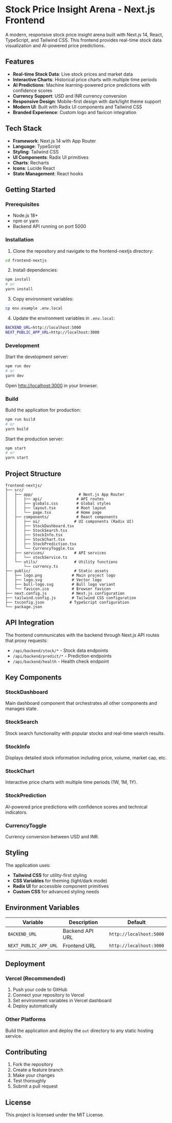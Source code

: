 # Stock Price Insight Arena - Next.js Frontend

A modern, responsive stock price insight arena built with Next.js 14, React, TypeScript, and Tailwind CSS. This frontend provides real-time stock data visualization and AI-powered price predictions.

## Features

- **Real-time Stock Data**: Live stock prices and market data
- **Interactive Charts**: Historical price charts with multiple time periods
- **AI Predictions**: Machine learning-powered price predictions with confidence scores
- **Currency Support**: USD and INR currency conversion
- **Responsive Design**: Mobile-first design with dark/light theme support
- **Modern UI**: Built with Radix UI components and Tailwind CSS
- **Branded Experience**: Custom logo and favicon integration

## Tech Stack

- **Framework**: Next.js 14 with App Router
- **Language**: TypeScript
- **Styling**: Tailwind CSS
- **UI Components**: Radix UI primitives
- **Charts**: Recharts
- **Icons**: Lucide React
- **State Management**: React hooks

## Getting Started

### Prerequisites

- Node.js 18+ 
- npm or yarn
- Backend API running on port 5000

### Installation

1. Clone the repository and navigate to the frontend-nextjs directory:
```bash
cd frontend-nextjs
```

2. Install dependencies:
```bash
npm install
# or
yarn install
```

3. Copy environment variables:
```bash
cp env.example .env.local
```

4. Update the environment variables in `.env.local`:
```bash
BACKEND_URL=http://localhost:5000
NEXT_PUBLIC_APP_URL=http://localhost:3000
```

### Development

Start the development server:
```bash
npm run dev
# or
yarn dev
```

Open [http://localhost:3000](http://localhost:3000) in your browser.

### Build

Build the application for production:
```bash
npm run build
# or
yarn build
```

Start the production server:
```bash
npm start
# or
yarn start
```

## Project Structure

```
frontend-nextjs/
├── src/
│   ├── app/                    # Next.js App Router
│   │   ├── api/               # API routes
│   │   ├── globals.css        # Global styles
│   │   ├── layout.tsx         # Root layout
│   │   └── page.tsx           # Home page
│   ├── components/            # React components
│   │   ├── ui/               # UI components (Radix UI)
│   │   ├── StockDashboard.tsx
│   │   ├── StockSearch.tsx
│   │   ├── StockInfo.tsx
│   │   ├── StockChart.tsx
│   │   ├── StockPrediction.tsx
│   │   └── CurrencyToggle.tsx
│   ├── services/             # API services
│   │   └── stockService.ts
│   └── utils/                # Utility functions
│       └── currency.ts
├── public/                   # Static assets
│   ├── logo.png             # Main project logo
│   ├── logo.svg             # Vector logo
│   ├── bull-logo.svg        # Bull logo variant
│   └── favicon.ico          # Browser favicon
├── next.config.js           # Next.js configuration
├── tailwind.config.js       # Tailwind CSS configuration
├── tsconfig.json           # TypeScript configuration
└── package.json
```

## API Integration

The frontend communicates with the backend through Next.js API routes that proxy requests:

- `/api/backend/stock/*` - Stock data endpoints
- `/api/backend/predict/*` - Prediction endpoints
- `/api/backend/health` - Health check endpoint

## Key Components

### StockDashboard
Main dashboard component that orchestrates all other components and manages state.

### StockSearch
Stock search functionality with popular stocks and real-time search results.

### StockInfo
Displays detailed stock information including price, volume, market cap, etc.

### StockChart
Interactive price charts with multiple time periods (1W, 1M, 1Y).

### StockPrediction
AI-powered price predictions with confidence scores and technical indicators.

### CurrencyToggle
Currency conversion between USD and INR.

## Styling

The application uses:
- **Tailwind CSS** for utility-first styling
- **CSS Variables** for theming (light/dark mode)
- **Radix UI** for accessible component primitives
- **Custom CSS** for advanced styling needs

## Environment Variables

| Variable | Description | Default |
|----------|-------------|---------|
| `BACKEND_URL` | Backend API URL | `http://localhost:5000` |
| `NEXT_PUBLIC_APP_URL` | Frontend URL | `http://localhost:3000` |

## Deployment

### Vercel (Recommended)

1. Push your code to GitHub
2. Connect your repository to Vercel
3. Set environment variables in Vercel dashboard
4. Deploy automatically

### Other Platforms

Build the application and deploy the `out` directory to any static hosting service.

## Contributing

1. Fork the repository
2. Create a feature branch
3. Make your changes
4. Test thoroughly
5. Submit a pull request

## License

This project is licensed under the MIT License.
